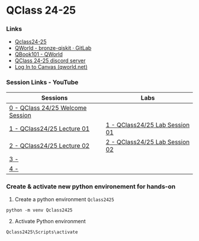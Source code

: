 # QClass 24-25

### Links

- [Qclass24-25](https://qworld.net/qclass24-25/)
- [QWorld - bronze-qiskit · GitLab](https://gitlab.com/qworld/bronze-qiskit/)
- [QBook101 - QWorld](https://qworld.net/qbook101/)
- [QClass 24-25 discord server](https://discord.com/invite/vc8HqjVb)
- [Log In to Canvas (qworld.net)](https://study.qworld.net/login/canvas)

### Session Links - YouTube

| Sessions | Labs |
|----------|------|
|[0 - QClass 24/25 Welcome Session](https://www.youtube.com/watch?v=x3GYH5JikCE)| |
|[1 - QClass24/25 Lecture 01](https://www.youtube.com/watch?v=9J7Glsec31c)  | [1 - QClass24/25 Lab Session 01](https://www.youtube.com/watch?v=iY7TIiDCATQ)|
|[2 - QClass24/25 Lecture 02](https://www.youtube.com/watch?v=OGJqv-UzDdQ) | [2 - QClass24/25 Lab Session 02](https://www.youtube.com/watch?v=GodoUKoE73E)|
|[3 - ]()| |
|[4 - ]()| |

### Create & activate new python environement for hands-on

1. Create a python environment `Qclass2425`

```
python -m venv Qclass2425

```

2. Activate Python environment

```
Qclass2425\Scripts\activate

```